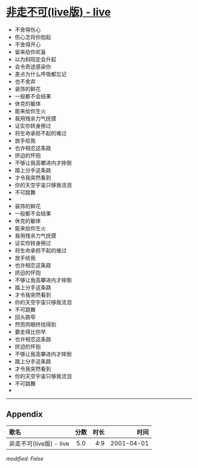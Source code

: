 # [非走不可(live版) - live](https://music.163.com/song?id=26075107)

* 不舍得伤心
* 伤心怎将你抱起
* 不舍得开心
* 留来给你欢喜
* 以为斜阳定会升起
* 会令奇迹感染你
* 差点为什么呼吸都忘记
* 也不舍弃
* 装饰的鲜花
* 一般都不会结果
* 休克的躯体
* 能来给你生火
* 我用残余力气抚摸
* 证实你转身擦过
* 将生命承担不起的难过
* 放手给我
* 也许相恋这条路
* 挤迫的怀抱
* 不够让我高攀进内才摔倒
* 踏上分手这条路
* 才令我突然看到
* 你的天空宇宙只够我流泪
* 不可跳舞
* 
* 装饰的鲜花
* 一般都不会结果
* 休克的躯体
* 能来给你生火
* 我用残余力气抚摸
* 证实你转身擦过
* 将生命承担不起的难过
* 放手给我
* 也许相恋这条路
* 挤迫的怀抱
* 不够让我高攀进内才摔倒
* 踏上分手这条路
* 才令我突然看到
* 你的天空宇宙只够我流泪
* 不可跳舞
* 回头路窄
* 然而肉眼终找得到
* 要走得比你早
* 也许相恋这条路
* 挤迫的怀抱
* 不够让我高攀进内才摔倒
* 踏上分手这条路
* 才令我突然看到
* 你的天空宇宙只够我流泪
* 不可跳舞
* 


---

## Appendix

|歌名|分数|时长|时间|
|:---|:---:|---:|---:|
|非走不可(live版) - live|5.0|4:9|2001-04-01

*modified: False*